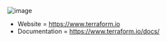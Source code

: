 ![image](https://github.com/romanITst/terraform_study/assets/144447409/506461f7-801f-4aa3-ae2a-cee8fb7a3102)
- Website       = https://www.terraform.io
- Documentation = https://www.terraform.io/docs/

